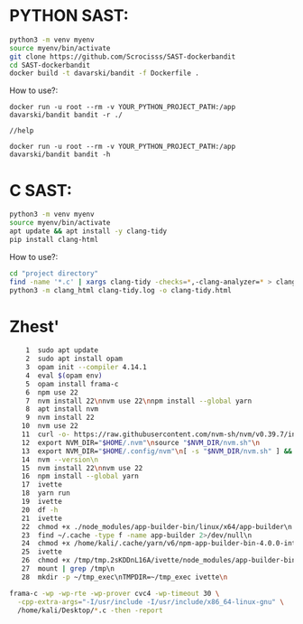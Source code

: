 # PYTHON SAST:

```bash
python3 -m venv myenv
source myenv/bin/activate
git clone https://github.com/Scrocisss/SAST-dockerbandit
cd SAST-dockerbandit
docker build -t davarski/bandit -f Dockerfile .
```

How to use?:

    docker run -u root --rm -v YOUR_PYTHON_PROJECT_PATH:/app davarski/bandit bandit -r ./

    //help

    docker run -u root --rm -v YOUR_PYTHON_PROJECT_PATH:/app davarski/bandit bandit -h



# C SAST:

```bash
python3 -m venv myenv
source myenv/bin/activate
apt update && apt install -y clang-tidy
pip install clang-html
```

How to use?:

```bash
cd "project directory"
find -name '*.c' | xargs clang-tidy -checks=*,-clang-analyzer=* > clang-tidy.log
python3 -m clang_html clang-tidy.log -o clang-tidy.html
```





# Zhest'

```bash
    1  sudo apt update
    2  sudo apt install opam
    3  opam init --compiler 4.14.1
    4  eval $(opam env)
    5  opam install frama-c
    6  npm use 22
    7  nvm install 22\nnvm use 22\nnpm install --global yarn
    8  apt install nvm
    9  nvm install 22
   10  nvm use 22
   11  curl -o- https://raw.githubusercontent.com/nvm-sh/nvm/v0.39.7/install.sh | bash\n
   12  export NVM_DIR="$HOME/.nvm"\nsource "$NVM_DIR/nvm.sh"\n
   13  export NVM_DIR="$HOME/.config/nvm"\n[ -s "$NVM_DIR/nvm.sh" ] && \. "$NVM_DIR/nvm.sh"\n[ -s "$NVM_DIR/bash_completion" ] && \. "$NVM_DIR/bash_completion"\n
   14  nvm --version\n
   15  nvm install 22\nnvm use 22
   16  npm install --global yarn
   17  ivette
   18  yarn run
   19  ivette
   20  df -h
   21  ivette
   22  chmod +x ./node_modules/app-builder-bin/linux/x64/app-builder\n
   23  find ~/.cache -type f -name app-builder 2>/dev/null\n
   24  chmod +x /home/kali/.cache/yarn/v6/npm-app-builder-bin-4.0.0-integrity/node_modules/app-builder-bin/linux/x64/app-builder\n
   25  ivette
   26  chmod +x /tmp/tmp.2sKDDnL16A/ivette/node_modules/app-builder-bin/linux/x64/app-builder\n
   27  mount | grep /tmp\n
   28  mkdir -p ~/tmp_exec\nTMPDIR=~/tmp_exec ivette\n

```



```bash
frama-c -wp -wp-rte -wp-prover cvc4 -wp-timeout 30 \
  -cpp-extra-args="-I/usr/include -I/usr/include/x86_64-linux-gnu" \
  /home/kali/Desktop/*.c -then -report
```
